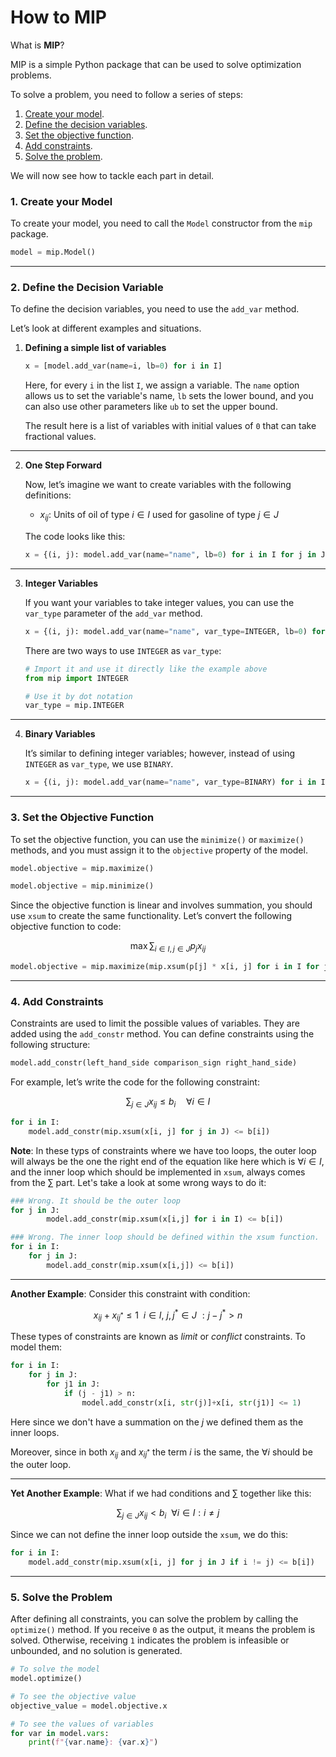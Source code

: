 # How to MIP

What is **MIP**?

MIP is a simple Python package that can be used to solve optimization problems.

To solve a problem, you need to follow a series of steps:

1. [Create your model](#1-create-your-model).
2. [Define the decision variables](#2-define-the-decision-variable).
3. [Set the objective function](#3-set-the-objective-function).
4. [Add constraints](#4-add-constraints).
5. [Solve the problem](#5-solve-the-problem).

We will now see how to tackle each part in detail.

### 1. Create your Model

To create your model, you need to call the `Model` constructor from the `mip` package.

```python
model = mip.Model()
```

---

### 2. Define the Decision Variable

To define the decision variables, you need to use the `add_var` method.

Let’s look at different examples and situations.

1. **Defining a simple list of variables**

    ```python
    x = [model.add_var(name=i, lb=0) for i in I]
    ```

    Here, for every `i` in the list `I`, we assign a variable. The `name` option allows us to set the variable's name, `lb` sets the lower bound, and you can also use other parameters like `ub` to set the upper bound.

    The result here is a list of variables with initial values of `0` that can take fractional values.

---

2. **One Step Forward**

    Now, let’s imagine we want to create variables with the following definitions:

    - $x_{ij}$: Units of oil of type $i \in I$ used for gasoline of type $j \in J$

    The code looks like this:

    ```python
    x = {(i, j): model.add_var(name="name", lb=0) for i in I for j in J}
    ```

---

3. **Integer Variables**

    If you want your variables to take integer values, you can use the `var_type` parameter of the `add_var` method.

    ```python
    x = {(i, j): model.add_var(name="name", var_type=INTEGER, lb=0) for i in I for j in J}
    ```

    There are two ways to use `INTEGER` as `var_type`:

    ```python
    # Import it and use it directly like the example above
    from mip import INTEGER

    # Use it by dot notation
    var_type = mip.INTEGER
    ```

---

4. **Binary Variables**

    It’s similar to defining integer variables; however, instead of using `INTEGER` as `var_type`, we use `BINARY`.

    ```python
    x = {(i, j): model.add_var(name="name", var_type=BINARY) for i in I for j in J}
    ```

---

### 3. Set the Objective Function

To set the objective function, you can use the `minimize()` or `maximize()` methods, and you must assign it to the `objective` property of the model.

```python
model.objective = mip.maximize()

model.objective = mip.minimize()
```

Since the objective function is linear and involves summation, you should use `xsum` to create the same functionality. Let’s convert the following objective function to code:

$$
\max \sum_{i \in I, j \in J} p_{j} x_{ij}
$$

```python
model.objective = mip.maximize(mip.xsum(p[j] * x[i, j] for i in I for j in J))
```

---

### 4. Add Constraints

Constraints are used to limit the possible values of variables. They are added using the `add_constr` method. You can define constraints using the following structure:

```python
model.add_constr(left_hand_side comparison_sign right_hand_side)
```

For example, let’s write the code for the following constraint:

$$
\sum_{j \in J} x_{ij} \leq b_i \quad \forall i \in I
$$

```python
for i in I:
    model.add_constr(mip.xsum(x[i, j] for j in J) <= b[i])
```

**Note**: In these typs of constraints where we have too loops, the outer loop will always be the one the right end of the equation like here which is $\forall i \in I$, and the inner loop which should be implemented in `xsum`, always comes from the $\sum$ part. Let's take a look at some wrong ways to do it:

```python
### Wrong. It should be the outer loop
for j in J:
        model.add_constr(mip.xsum(x[i,j] for i in I) <= b[i])

### Wrong. The inner loop should be defined within the xsum function.
for i in I:
    for j in J:
        model.add_constr(mip.xsum(x[i,j]) <= b[i])
```

---

**Another Example**: Consider this constraint with condition:

$$x_{ij}+x_{ij^*} \leq 1 \ \ i \in I, \ j,j^* \in J \ : j - j^* \gt n$$

These types of constraints are known as _limit_ or _conflict_ constraints. To model them:

```python
for i in I:
    for j in J:
        for j1 in J:
            if (j - j1) > n:
                model.add_constr(x[i, str(j)]+x[i, str(j1)] <= 1)
```

Here since we don't have a summation on the $j$ we defined them as the inner loops.

Moreover, since in both $x_{ij}$ and $x_{ij^*}$ the term $i$ is the same, the $\forall i$ should be the outer loop.

---

**Yet Another Example**: What if we had conditions and $\sum$ together like this:

$$\sum_{j \in J} x_{ij} \lt b_{i} \ \ \forall i \in I : i \ne j$$

Since we can not define the inner loop outside the `xsum`, we do this:

```python
for i in I:
    model.add_constr(mip.xsum(x[i, j] for j in J if i != j) <= b[i])
```

---

### 5. Solve the Problem

After defining all constraints, you can solve the problem by calling the `optimize()` method. If you receive `0` as the output, it means the problem is solved. Otherwise, receiving `1` indicates the problem is infeasible or unbounded, and no solution is generated.

```python
# To solve the model
model.optimize()

# To see the objective value
objective_value = model.objective.x

# To see the values of variables
for var in model.vars:
    print(f"{var.name}: {var.x}")
```
